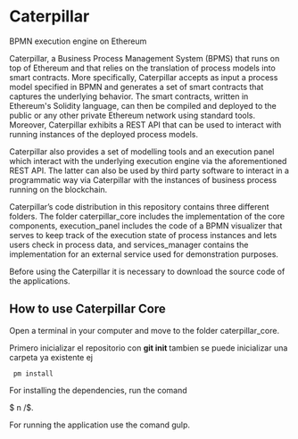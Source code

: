 # Caterpillar
BPMN execution engine on Ethereum

Caterpillar, a Business Process Management System (BPMS) that runs on top of Ethereum and that relies on the translation of process models into smart contracts. More specifically, Caterpillar accepts as input a process model specified in BPMN and generates a set of smart contracts that captures the underlying behavior. The smart contracts, written in Ethereum's Solidity language, can then be compiled and deployed to the public or any other private Ethereum network using standard tools. Moreover, Caterpillar exhibits a REST API that can be used to interact with running instances of the deployed process models.

Caterpillar also provides a set of modelling tools and an execution panel which interact with the underlying execution engine via the aforementioned REST API. The latter can also be used by third party software to interact in a programmatic way via Caterpillar with the instances of business process running on the blockchain.

Caterpillar’s code distribution in this repository contains three different folders. 
The folder caterpillar_core includes the implementation of the core components, execution_panel includes the code of a BPMN visualizer that serves to keep track of the execution state of process instances and lets users check in process data, and services_manager contains the implementation for an external service used for demonstration purposes.

Before using the Caterpillar it is necessary to download the source code of the applications.

## How to use Caterpillar Core

Open a terminal in your computer and move to the folder caterpillar_core. 


Primero inicializar el repositorio con __git init <nombreRepositorio>__
tambien se puede inicializar una carpeta ya existente ej

     pm install

For installing the dependencies, run the comand 

$ n /$.

For running the application use the comand gulp.
